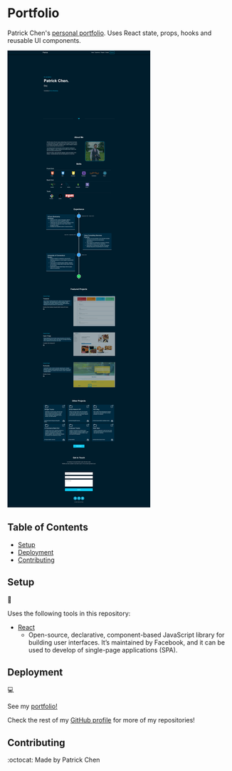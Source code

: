 # Portfolio

Patrick Chen's [personal portfolio](https://patrickchen.dev/). Uses React state, props, hooks and reusable UI components.

![Screenshot](/public/portfolio_screenshot.png)

## Table of Contents

* [Setup](#setup)
* [Deployment](#deployment)
* [Contributing](#contributing)

## Setup
:floppy_disk:

Uses the following tools in this repository:

- [React](https://reactjs.org/)
  - Open-source, declarative, component-based JavaScript library for building user interfaces. It’s maintained by Facebook, and it can be used to develop of single-page applications (SPA).

## Deployment
:computer:

See my [portfolio!](https://patrickchen.dev/)

Check the rest of my [GitHub profile](https://github.com/paperpatch) for more of my repositories!


## Contributing
:octocat:
Made by Patrick Chen
